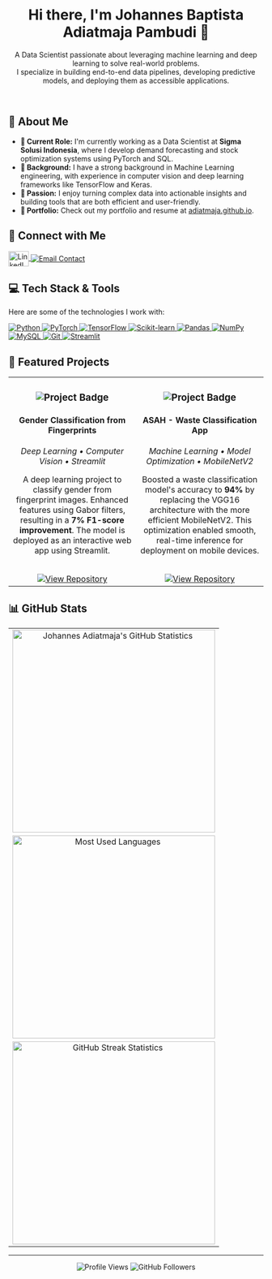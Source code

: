 <div align="center">
<h1 align="center">Hi there, I'm Johannes Baptista Adiatmaja Pambudi 👋</h1>
<p align="center">
A Data Scientist passionate about leveraging machine learning and deep learning to solve real-world problems.
<br />
I specialize in building end-to-end data pipelines, developing predictive models, and deploying them as accessible applications.
</p>
</div>
<br />
<h2>📌 About Me</h2>
<ul>
<li><strong>🔭 Current Role:</strong> I'm currently working as a Data Scientist at <strong>Sigma Solusi Indonesia</strong>, where I develop demand forecasting and stock optimization systems using PyTorch and SQL.</li>
<li><strong>🌱 Background:</strong> I have a strong background in Machine Learning engineering, with experience in computer vision and deep learning frameworks like TensorFlow and Keras.</li>
<li><strong>🚀 Passion:</strong> I enjoy turning complex data into actionable insights and building tools that are both efficient and user-friendly.</li>
<li><strong>💼 Portfolio:</strong> Check out my portfolio and resume at <a href="https://adiatmaja.github.io" target="_blank">adiatmaja.github.io</a>.</li>
</ul>
<h2>🔗 Connect with Me</h2>
<p align="left">
<a href="https://linkedin.com/in/adiatmaja" target="_blank" rel="noopener noreferrer">
<img align="center" src="https://raw.githubusercontent.com/rahuldkjain/github-profile-readme-generator/master/src/images/icons/Social/linked-in-alt.svg" alt="LinkedIn Profile" height="30" width="40" />
</a>
<a href="mailto:adi@pambudi.com" target="_blank" rel="noopener noreferrer">
<img align="center" src="https://img.shields.io/badge/Gmail-D14836?style=for-the-badge&logo=gmail&logoColor=white" alt="Email Contact" />
</a>
</p>
<h2>💻 Tech Stack & Tools</h2>
<p>Here are some of the technologies I work with:</p>
<div align="left">
<a href="https://www.python.org" target="_blank" rel="noopener noreferrer" title="Python">
<img src="https://img.shields.io/badge/Python-3776AB?style=for-the-badge&logo=python&logoColor=white" alt="Python" />
</a>
<a href="https://pytorch.org/" target="_blank" rel="noopener noreferrer" title="PyTorch">
<img src="https://img.shields.io/badge/PyTorch-EE4C2C?style=for-the-badge&logo=pytorch&logoColor=white" alt="PyTorch" />
</a>
<a href="https://www.tensorflow.org" target="_blank" rel="noopener noreferrer" title="TensorFlow">
<img src="https://img.shields.io/badge/TensorFlow-FF6F00?style=for-the-badge&logo=tensorflow&logoColor=white" alt="TensorFlow" />
</a>
<a href="https://scikit-learn.org/" target="_blank" rel="noopener noreferrer" title="Scikit-learn">
<img src="https://img.shields.io/badge/scikit--learn-F7931E?style=for-the-badge&logo=scikit-learn&logoColor=white" alt="Scikit-learn" />
</a>
<a href="https://pandas.pydata.org/" target="_blank" rel="noopener noreferrer" title="Pandas">
<img src="https://img.shields.io/badge/pandas-150458?style=for-the-badge&logo=pandas&logoColor=white" alt="Pandas" />
</a>
<a href="https://numpy.org/" target="_blank" rel="noopener noreferrer" title="NumPy">
<img src="https://img.shields.io/badge/numpy-013243?style=for-the-badge&logo=numpy&logoColor=white" alt="NumPy" />
</a>
<a href="https://www.mysql.com/" target="_blank" rel="noopener noreferrer" title="MySQL">
<img src="https://img.shields.io/badge/MySQL-00000F?style=for-the-badge&logo=mysql&logoColor=white" alt="MySQL" />
</a>
<a href="https://git-scm.com/" target="_blank" rel="noopener noreferrer" title="Git">
<img src="https://img.shields.io/badge/git-F05033?style=for-the-badge&logo=git&logoColor=white" alt="Git" />
</a>
<a href="https://streamlit.io" target="_blank" rel="noopener noreferrer" title="Streamlit">
<img src="https://img.shields.io/badge/Streamlit-FF4B4B?style=for-the-badge&logo=Streamlit&logoColor=white" alt="Streamlit" />
</a>
</div>
<h2>🚀 Featured Projects</h2>
<table border="0" cellpadding="10" cellspacing="0" width="100%">
<tr>
<td width="50%" valign="top">
<h3 align="center">
<img src="https://img.shields.io/badge/🔍-Gender%20Classification-blue?style=for-the-badge" alt="Project Badge" />
</h3>
<h4 align="center">Gender Classification from Fingerprints</h4>
<div align="center">
<p><em>Deep Learning • Computer Vision • Streamlit</em></p>
<p>A deep learning project to classify gender from fingerprint images. Enhanced features using Gabor filters, resulting in a <strong>7% F1-score improvement</strong>. The model is deployed as an interactive web app using Streamlit.</p>
<br />
<a href="https://github.com/adiatmaja/Gender-Classification" target="_blank" rel="noopener noreferrer">
<img src="https://img.shields.io/badge/GitHub-Repository-181717?style=for-the-badge&logo=github&logoColor=white" alt="View Repository" />
</a>
</div>
</td>
<td width="50%" valign="top">
<h3 align="center">
<img src="https://img.shields.io/badge/♻️-ASAH%20App-green?style=for-the-badge" alt="Project Badge" />
</h3>
<h4 align="center">ASAH - Waste Classification App</h4>
<div align="center">
<p><em>Machine Learning • Model Optimization • MobileNetV2</em></p>
<p>Boosted a waste classification model's accuracy to <strong>94%</strong> by replacing the VGG16 architecture with the more efficient MobileNetV2. This optimization enabled smooth, real-time inference for deployment on mobile devices.</p>
<br />
<a href="https://github.com/ASAH-Bangkit-2023/ASAH-Project" target="_blank" rel="noopener noreferrer">
<img src="https://img.shields.io/badge/GitHub-Repository-181717?style=for-the-badge&logo=github&logoColor=white" alt="View Repository" />
</a>
</div>
</td>
</tr>
</table>
<h2>📊 GitHub Stats</h2>
<div align="center">
<table border="0" cellpadding="0" cellspacing="0">
<tr>
<td align="center">
<img src="https://github-readme-stats.vercel.app/api?username=adiatmaja&show_icons=true&theme=radical&rank_icon=github&hide_border=true" alt="Johannes Adiatmaja's GitHub Statistics" width="400" />
</td>
</tr>
<tr>
<td align="center">
<img src="https://github-readme-stats.vercel.app/api/top-langs/?username=adiatmaja&layout=compact&theme=radical&hide_border=true" alt="Most Used Languages" width="400" />
</td>
</tr>
<tr>
<td align="center">
<img src="https://github-readme-streak-stats.herokuapp.com/?user=adiatmaja&theme=radical&hide_border=true" alt="GitHub Streak Statistics" width="400" />
</td>
</tr>
</table>
</div>
<hr />
<div align="center">
<p>
<img src="https://komarev.com/ghpvc/?username=adiatmaja&label=Profile%20views&color=0e75b6&style=flat" alt="Profile Views" />
<img src="https://img.shields.io/github/followers/adiatmaja?label=Followers&style=social" alt="GitHub Followers" />
</p>
</div>
